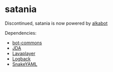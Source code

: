 # satania

Discontinued, satania is now powered by [alkabot](https://github.com/alkanife/alkabot)

Dependencies:
- [bot-commons](https://github.com/alkanife/bot-commons)
- [JDA](https://github.com/DV8FromTheWorld/JDA)
- [Lavaplayer](https://github.com/sedmelluq/lavaplayer)
- [Logback](http://logback.qos.ch/)
- [SnakeYAML](https://mvnrepository.com/artifact/org.yaml/snakeyaml)
